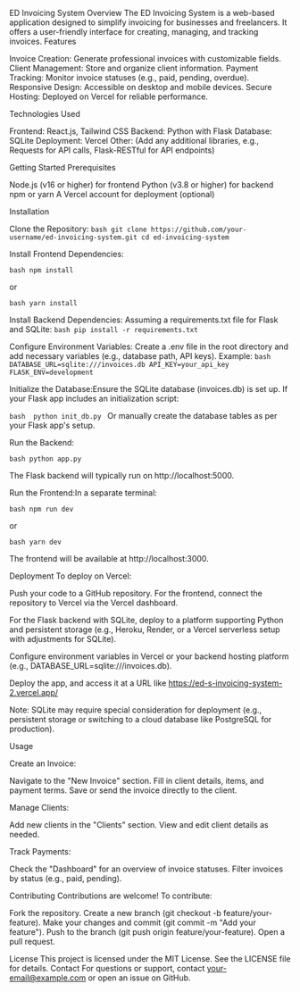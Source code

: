 ED Invoicing System
Overview
The ED Invoicing System is a web-based application designed to simplify invoicing for businesses and freelancers. It offers a user-friendly interface for creating, managing, and tracking invoices.
Features

Invoice Creation: Generate professional invoices with customizable fields.
Client Management: Store and organize client information.
Payment Tracking: Monitor invoice statuses (e.g., paid, pending, overdue).
Responsive Design: Accessible on desktop and mobile devices.
Secure Hosting: Deployed on Vercel for reliable performance.

Technologies Used

Frontend: React.js, Tailwind CSS
Backend: Python with Flask
Database: SQLite
Deployment: Vercel
Other: (Add any additional libraries, e.g., Requests for API calls, Flask-RESTful for API endpoints)

Getting Started
Prerequisites

Node.js (v16 or higher) for frontend
Python (v3.8 or higher) for backend
npm or yarn
A Vercel account for deployment (optional)

Installation

Clone the Repository:
``bash
git clone https://github.com/your-username/ed-invoicing-system.git
cd ed-invoicing-system
``

Install Frontend Dependencies:


``bash
npm install
``

or

``bash
yarn install
``

Install Backend Dependencies: Assuming a requirements.txt file for Flask and SQLite:
``bash
pip install -r requirements.txt
``

Configure Environment Variables: Create a .env file in the root directory and add necessary variables (e.g., database path, API keys). Example:
``bash
DATABASE_URL=sqlite:///invoices.db
API_KEY=your_api_key
FLASK_ENV=development
``

Initialize the Database:Ensure the SQLite database (invoices.db) is set up. If your Flask app includes an initialization script:

``bash 
python init_db.py
``
Or manually create the database tables as per your Flask app's setup.

Run the Backend:

``bash
python app.py
``

The Flask backend will typically run on http://localhost:5000.

Run the Frontend:In a separate terminal:

``bash
npm run dev
``

or

``bash
yarn dev
``

The frontend will be available at http://localhost:3000.


Deployment
To deploy on Vercel:

Push your code to a GitHub repository.
For the frontend, connect the repository to Vercel via the Vercel dashboard.

For the Flask backend with SQLite, deploy to a platform supporting Python and persistent storage (e.g., Heroku, Render, or a Vercel serverless setup with adjustments for SQLite).

Configure environment variables in Vercel or your backend hosting platform (e.g., DATABASE_URL=sqlite:///invoices.db).

Deploy the app, and access it at a URL like https://ed-s-invoicing-system-2.vercel.app/ 

Note: SQLite may require special consideration for deployment (e.g., persistent storage or switching to a cloud database like PostgreSQL for production).

Usage

Create an Invoice:

Navigate to the "New Invoice" section.
Fill in client details, items, and payment terms.
Save or send the invoice directly to the client.


Manage Clients:

Add new clients in the "Clients" section.
View and edit client details as needed.


Track Payments:

Check the "Dashboard" for an overview of invoice statuses.
Filter invoices by status (e.g., paid, pending).



Contributing
Contributions are welcome! To contribute:

Fork the repository.
Create a new branch (git checkout -b feature/your-feature).
Make your changes and commit (git commit -m "Add your feature").
Push to the branch (git push origin feature/your-feature).
Open a pull request.

License
This project is licensed under the MIT License. See the LICENSE file for details.
Contact
For questions or support, contact your-email@example.com or open an issue on GitHub.
